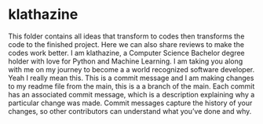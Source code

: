 # klathazine
This folder contains all ideas that transform to codes then transforms the code to the finished project. Here we can also share reviews to make the codes work better. 
I am klathazine,  a Computer Science Bachelor degree holder with love for Python and Machine Learning. I am taking you along with me on my journey to become a a world recognized software developer. Yeah I really mean this. This is a commit message and I am making changes to my readme file from the main, this is a a branch of the main. Each commit has an associated commit message, which is a description explaining why a particular change was made. Commit messages capture the history of your changes, so other contributors can understand what you’ve done and why.
